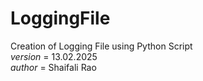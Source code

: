 # LoggingFile
Creation of Logging File using Python Script
<br>
_version_ = 13.02.2025
<br>
_author_ = Shaifali Rao


